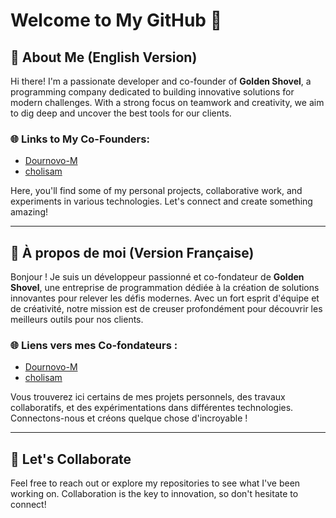 # Welcome to My GitHub 👋

## 🌟 About Me (English Version)
Hi there! I'm a passionate developer and co-founder of **Golden Shovel**, a programming company dedicated to building innovative solutions for modern challenges. With a strong focus on teamwork and creativity, we aim to dig deep and uncover the best tools for our clients.

### 🌐 Links to My Co-Founders:
- [Dournovo-M](https://github.com/Dournovo-M)
- [cholisam](https://github.com/cholisam)

Here, you'll find some of my personal projects, collaborative work, and experiments in various technologies. Let's connect and create something amazing!

---

## 🌟 À propos de moi (Version Française)
Bonjour ! Je suis un développeur passionné et co-fondateur de **Golden Shovel**, une entreprise de programmation dédiée à la création de solutions innovantes pour relever les défis modernes. Avec un fort esprit d'équipe et de créativité, notre mission est de creuser profondément pour découvrir les meilleurs outils pour nos clients.

### 🌐 Liens vers mes Co-fondateurs :
- [Dournovo-M](https://github.com/Dournovo-M)
- [cholisam](https://github.com/cholisam)

Vous trouverez ici certains de mes projets personnels, des travaux collaboratifs, et des expérimentations dans différentes technologies. Connectons-nous et créons quelque chose d'incroyable !

---

## 🌱 Let's Collaborate
Feel free to reach out or explore my repositories to see what I've been working on. Collaboration is the key to innovation, so don't hesitate to connect!

